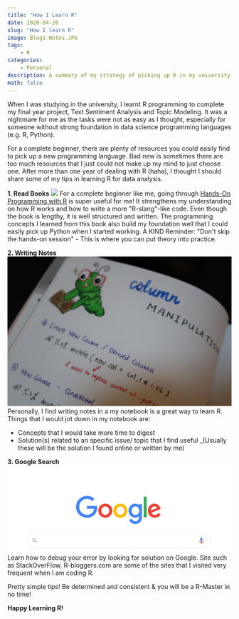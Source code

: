 ```yaml
---
title: "How I Learn R"
date: 2020-04-20
slug: "How I learn R"
image: Blog1-Notes.JPG
tags:
    - R
categories:
    - Personal
description: A summary of my strategy of picking up R in my university time.
math: false
---
```


When I was studying in the university, I learnt R programming to complete my final year project, Text Sentiment Analysis and Topic Modeling. It was a nightmare for me as the tasks were not as easy as I thought, especially for someone without strong foundation in data science programming languages (e.g. R, Python).

For a complete beginner, there are plenty of resources you could easily find to pick up a new programming language. Bad new is sometimes there are too much resources that I just could not make up my mind to just choose one. After more than one year of dealing with R (haha), I thought I should share some of my tips in learning R for data analysis.

**1. Read Books**
![](https://rstudio-education.github.io/hopr/cover.png) 
For a complete beginner like me, going through [Hands-On Programming with R][0] is super useful for me! It strengthens my understanding on how R works and how to write a more "R-slang"-like code. Even though the book is lengthy, it is well structured and written. The programming concepts I learned from this book also build my foundation well that I could easily pick up Python when I started working. A KIND Reminder: "Don't skip the hands-on session" - This is where you can put theory into practice. 

**2. Writing Notes**
![](Blog1-Notes.JPG)
Personally, I find writing notes in a my notebook is a great way to learn R. Things that I would jot down in my notebook are:
- Concepts that I would take more time to digest
- Solution(s) related to an specific issue/ topic that I find useful _(Usually these will be the solution I found online or written by me)

**3. Google Search**
![](Blog1-Google.PNG)
Learn how to debug your error by looking for solution on Google. Site such as StackOverFlow, R-bloggers.com are some  of the sites that I visited very frequent when I am coding R.

Pretty simple tips!  Be determined and consistent & you will be a R-Master in no time!

**Happy Learning R!**

[0]: https://rstudio-education.github.io/hopr/